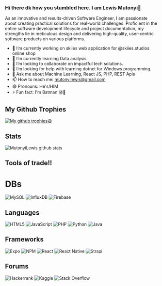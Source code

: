 ### Hi there dk how you stumbled here. I am Lewis Mutonyi👋

As an innovative and results-driven Software Engineer, I am passionate about creating practical solutions for real-world challenges. Proficient in the entire software development lifecycle and project documentation, my strengths lie in meticulous design and delivering high-quality, user-centric software products on various platforms.


<!--
**MutonyiLewis/MutonyiLewis** is a ✨ _special_ ✨ repository because its `README.md` (this file) appears on your GitHub profile.
-->


- 🔭 I’m currently working on skiies web application for @skiies.studios online shop 
- 🌱 I’m currently learning Data analysis
- 👯 I’m looking to collaborate on impactful tech solutions. 
- 🤔 I’m looking for help with learning dotnet for Windows programming. 
- 💬 Ask me about Machine Learning, React JS, PHP, REST Apis 
- 📫 How to reach me: mutonyilewis@gmail.com
- 😄 Pronouns: He's/HIM
- ⚡ Fun fact: I'm Batman ㊙️🙊

## My Github Trophies   

[![My github trophies😃](https://github-profile-trophy.vercel.app/?username=MutonyiLewis&column=3&theme=matrix&margin-w=10&margin-h=10)](https://github.com/ryo-ma/github-profile-trophy)

## Stats
![MutonyiLewis github stats](https://github-readme-stats.vercel.app/api?username=MutonyiLewis&show_icons=true&hide_border=true)

## Tools of trade!!
# DBs
![MySQL](https://img.shields.io/badge/mysql-%2300f.svg?style=for-the-badge&logo=mysql&logoColor=white) ![InfluxDB](https://img.shields.io/badge/InfluxDB-22ADF6?style=for-the-badge&logo=InfluxDB&logoColor=white) ![Firebase](https://img.shields.io/badge/Firebase-039BE5?style=for-the-badge&logo=Firebase&logoColor=white)
## Languages
![HTML5](https://img.shields.io/badge/html5-%23E34F26.svg?style=for-the-badge&logo=html5&logoColor=white) ![JavaScript](https://img.shields.io/badge/javascript-%23323330.svg?style=for-the-badge&logo=javascript&logoColor=%23F7DF1E) ![PHP](https://img.shields.io/badge/php-%23777BB4.svg?style=for-the-badge&logo=php&logoColor=white) ![Python](https://img.shields.io/badge/python-3670A0?style=for-the-badge&logo=python&logoColor=ffdd54) ![Java](https://img.shields.io/badge/java-%23ED8B00.svg?style=for-the-badge&logo=openjdk&logoColor=white)
## Frameworks
![Expo](https://img.shields.io/badge/expo-1C1E24?style=for-the-badge&logo=expo&logoColor=#D04A37)  ![NPM](https://img.shields.io/badge/NPM-%23CB3837.svg?style=for-the-badge&logo=npm&logoColor=white)  ![React](https://img.shields.io/badge/react-%2320232a.svg?style=for-the-badge&logo=react&logoColor=%2361DAFB) ![React Native](https://img.shields.io/badge/react_native-%2320232a.svg?style=for-the-badge&logo=react&logoColor=%2361DAFB) ![Strapi](https://img.shields.io/badge/strapi-%232E7EEA.svg?style=for-the-badge&logo=strapi&logoColor=white)
## Forums
![Hackerrank](https://img.shields.io/badge/-Hackerrank-2EC866?style=for-the-badge&logo=HackerRank&logoColor=white) ![Kaggle](https://img.shields.io/badge/Kaggle-035a7d?style=for-the-badge&logo=kaggle&logoColor=white) ![Stack Overflow](https://img.shields.io/badge/-Stackoverflow-FE7A16?style=for-the-badge&logo=stack-overflow&logoColor=white)
